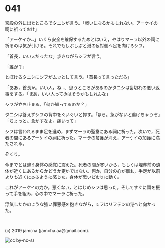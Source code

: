 

# 041

宮殿の外に出たところでタニシが言う。「戦いになるかもしれない。アーケイの祠に祈っておけ」

「アーケイか…」いくら安全を確保するためとはいえ，やはりマーラ以外の祠に祈るのは気が引ける。それでもしぶしぶと港の反対側へ足を向けるシフ。

「首長，いい人だったな」歩きながらシフが言う。

「誰が？」

とぼけるタニシにシフがムッとして言う。「首長って言っただろ」

「ああ，首長か。いい人，ね…」思うところがあるのかタニシは歯切れの悪い返事をする。「まあ，いい人ってのはそうかもしれんな」

シフが立ち止まる。「何か知ってるのか？」

タニシは答えずシフの背中をぐいぐいと押す。「ほら。急がないと逃げちゃうぞ」「ちょっと。急かすなよ。痛いって」

シフは言われるまま足を進め，まずマーラの聖堂にある祠に祈った。次いで，死者の間にあるアーケイの祠に祈った。マーラの加護が消え，アーケイの加護に満たされる。

ぞくり。

今までとは違う身体の感覚に震えた。死者の間が寒いから，もしくは埋葬前の遺体が近くにあるからかどうか定かではない。何か，自分の心が離れ，手足が以前よりも近くにあるように感じた。身体が思いどおりに動く。

これがアーケイの力か。悪くない，とはじめシフは思った。そしてすぐに頭を振って手を組み，心の中でマーラに祈った。

浮気したかのような強い罪悪感を抱きながら，シフはリフテンの港へと向かった。

<br>
<br>
(c) 2019 jamcha (jamcha.aa@gmail.com).

![cc by-nc-sa](https://i.creativecommons.org/l/by-nc-sa/4.0/88x31.png)

